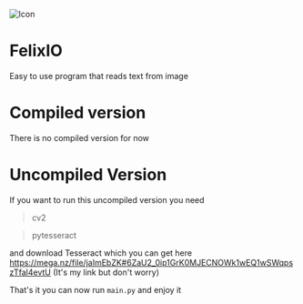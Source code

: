 ![Icon](https://pouekdev.github.io/imagedatabase/felixIO.png)
# FelixIO
Easy to use program that reads text from image
# Compiled version
There is no compiled version for now
# Uncompiled Version
If you want to run this uncompiled version you need
> cv2

> pytesseract

and download Tesseract which you can get here https://mega.nz/file/jaImEbZK#6ZaU2_0ip1GrK0MJECNOWk1wEQ1wSWqpszTfal4evtU (It's my link but don't worry)

That's it you can now run `main.py` and enjoy it
